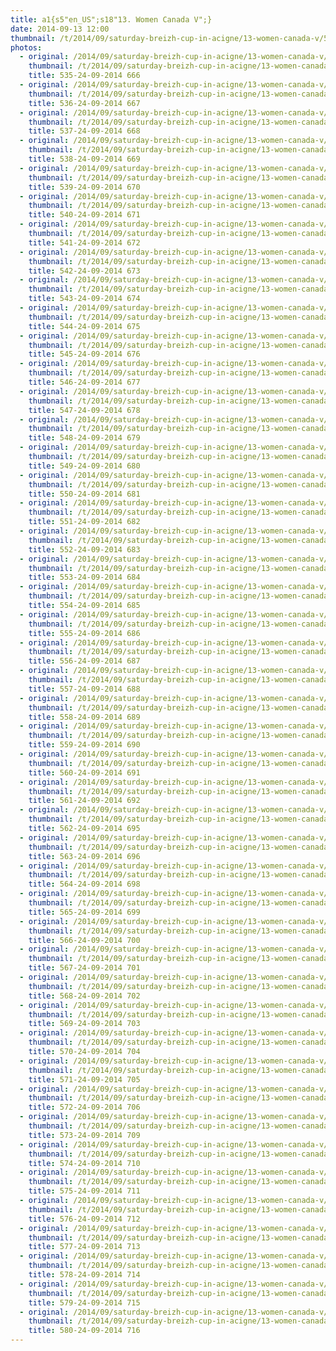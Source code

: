 ```yaml
---
title: a1{s5"en_US";s18"13. Women Canada V";}
date: 2014-09-13 12:00
thumbnail: /t/2014/09/saturday-breizh-cup-in-acigne/13-women-canada-v/535-24-09-2014-666.jpg
photos:
  - original: /2014/09/saturday-breizh-cup-in-acigne/13-women-canada-v/535-24-09-2014-666.jpg
    thumbnail: /t/2014/09/saturday-breizh-cup-in-acigne/13-women-canada-v/535-24-09-2014-666.jpg
    title: 535-24-09-2014 666
  - original: /2014/09/saturday-breizh-cup-in-acigne/13-women-canada-v/536-24-09-2014-667.jpg
    thumbnail: /t/2014/09/saturday-breizh-cup-in-acigne/13-women-canada-v/536-24-09-2014-667.jpg
    title: 536-24-09-2014 667
  - original: /2014/09/saturday-breizh-cup-in-acigne/13-women-canada-v/537-24-09-2014-668.jpg
    thumbnail: /t/2014/09/saturday-breizh-cup-in-acigne/13-women-canada-v/537-24-09-2014-668.jpg
    title: 537-24-09-2014 668
  - original: /2014/09/saturday-breizh-cup-in-acigne/13-women-canada-v/538-24-09-2014-669.jpg
    thumbnail: /t/2014/09/saturday-breizh-cup-in-acigne/13-women-canada-v/538-24-09-2014-669.jpg
    title: 538-24-09-2014 669
  - original: /2014/09/saturday-breizh-cup-in-acigne/13-women-canada-v/539-24-09-2014-670.jpg
    thumbnail: /t/2014/09/saturday-breizh-cup-in-acigne/13-women-canada-v/539-24-09-2014-670.jpg
    title: 539-24-09-2014 670
  - original: /2014/09/saturday-breizh-cup-in-acigne/13-women-canada-v/540-24-09-2014-671.jpg
    thumbnail: /t/2014/09/saturday-breizh-cup-in-acigne/13-women-canada-v/540-24-09-2014-671.jpg
    title: 540-24-09-2014 671
  - original: /2014/09/saturday-breizh-cup-in-acigne/13-women-canada-v/541-24-09-2014-672.jpg
    thumbnail: /t/2014/09/saturday-breizh-cup-in-acigne/13-women-canada-v/541-24-09-2014-672.jpg
    title: 541-24-09-2014 672
  - original: /2014/09/saturday-breizh-cup-in-acigne/13-women-canada-v/542-24-09-2014-673.jpg
    thumbnail: /t/2014/09/saturday-breizh-cup-in-acigne/13-women-canada-v/542-24-09-2014-673.jpg
    title: 542-24-09-2014 673
  - original: /2014/09/saturday-breizh-cup-in-acigne/13-women-canada-v/543-24-09-2014-674.jpg
    thumbnail: /t/2014/09/saturday-breizh-cup-in-acigne/13-women-canada-v/543-24-09-2014-674.jpg
    title: 543-24-09-2014 674
  - original: /2014/09/saturday-breizh-cup-in-acigne/13-women-canada-v/544-24-09-2014-675.jpg
    thumbnail: /t/2014/09/saturday-breizh-cup-in-acigne/13-women-canada-v/544-24-09-2014-675.jpg
    title: 544-24-09-2014 675
  - original: /2014/09/saturday-breizh-cup-in-acigne/13-women-canada-v/545-24-09-2014-676.jpg
    thumbnail: /t/2014/09/saturday-breizh-cup-in-acigne/13-women-canada-v/545-24-09-2014-676.jpg
    title: 545-24-09-2014 676
  - original: /2014/09/saturday-breizh-cup-in-acigne/13-women-canada-v/546-24-09-2014-677.jpg
    thumbnail: /t/2014/09/saturday-breizh-cup-in-acigne/13-women-canada-v/546-24-09-2014-677.jpg
    title: 546-24-09-2014 677
  - original: /2014/09/saturday-breizh-cup-in-acigne/13-women-canada-v/547-24-09-2014-678.jpg
    thumbnail: /t/2014/09/saturday-breizh-cup-in-acigne/13-women-canada-v/547-24-09-2014-678.jpg
    title: 547-24-09-2014 678
  - original: /2014/09/saturday-breizh-cup-in-acigne/13-women-canada-v/548-24-09-2014-679.jpg
    thumbnail: /t/2014/09/saturday-breizh-cup-in-acigne/13-women-canada-v/548-24-09-2014-679.jpg
    title: 548-24-09-2014 679
  - original: /2014/09/saturday-breizh-cup-in-acigne/13-women-canada-v/549-24-09-2014-680.jpg
    thumbnail: /t/2014/09/saturday-breizh-cup-in-acigne/13-women-canada-v/549-24-09-2014-680.jpg
    title: 549-24-09-2014 680
  - original: /2014/09/saturday-breizh-cup-in-acigne/13-women-canada-v/550-24-09-2014-681.jpg
    thumbnail: /t/2014/09/saturday-breizh-cup-in-acigne/13-women-canada-v/550-24-09-2014-681.jpg
    title: 550-24-09-2014 681
  - original: /2014/09/saturday-breizh-cup-in-acigne/13-women-canada-v/551-24-09-2014-682.jpg
    thumbnail: /t/2014/09/saturday-breizh-cup-in-acigne/13-women-canada-v/551-24-09-2014-682.jpg
    title: 551-24-09-2014 682
  - original: /2014/09/saturday-breizh-cup-in-acigne/13-women-canada-v/552-24-09-2014-683.jpg
    thumbnail: /t/2014/09/saturday-breizh-cup-in-acigne/13-women-canada-v/552-24-09-2014-683.jpg
    title: 552-24-09-2014 683
  - original: /2014/09/saturday-breizh-cup-in-acigne/13-women-canada-v/553-24-09-2014-684.jpg
    thumbnail: /t/2014/09/saturday-breizh-cup-in-acigne/13-women-canada-v/553-24-09-2014-684.jpg
    title: 553-24-09-2014 684
  - original: /2014/09/saturday-breizh-cup-in-acigne/13-women-canada-v/554-24-09-2014-685.jpg
    thumbnail: /t/2014/09/saturday-breizh-cup-in-acigne/13-women-canada-v/554-24-09-2014-685.jpg
    title: 554-24-09-2014 685
  - original: /2014/09/saturday-breizh-cup-in-acigne/13-women-canada-v/555-24-09-2014-686.jpg
    thumbnail: /t/2014/09/saturday-breizh-cup-in-acigne/13-women-canada-v/555-24-09-2014-686.jpg
    title: 555-24-09-2014 686
  - original: /2014/09/saturday-breizh-cup-in-acigne/13-women-canada-v/556-24-09-2014-687.jpg
    thumbnail: /t/2014/09/saturday-breizh-cup-in-acigne/13-women-canada-v/556-24-09-2014-687.jpg
    title: 556-24-09-2014 687
  - original: /2014/09/saturday-breizh-cup-in-acigne/13-women-canada-v/557-24-09-2014-688.jpg
    thumbnail: /t/2014/09/saturday-breizh-cup-in-acigne/13-women-canada-v/557-24-09-2014-688.jpg
    title: 557-24-09-2014 688
  - original: /2014/09/saturday-breizh-cup-in-acigne/13-women-canada-v/558-24-09-2014-689.jpg
    thumbnail: /t/2014/09/saturday-breizh-cup-in-acigne/13-women-canada-v/558-24-09-2014-689.jpg
    title: 558-24-09-2014 689
  - original: /2014/09/saturday-breizh-cup-in-acigne/13-women-canada-v/559-24-09-2014-690.jpg
    thumbnail: /t/2014/09/saturday-breizh-cup-in-acigne/13-women-canada-v/559-24-09-2014-690.jpg
    title: 559-24-09-2014 690
  - original: /2014/09/saturday-breizh-cup-in-acigne/13-women-canada-v/560-24-09-2014-691.jpg
    thumbnail: /t/2014/09/saturday-breizh-cup-in-acigne/13-women-canada-v/560-24-09-2014-691.jpg
    title: 560-24-09-2014 691
  - original: /2014/09/saturday-breizh-cup-in-acigne/13-women-canada-v/561-24-09-2014-692.jpg
    thumbnail: /t/2014/09/saturday-breizh-cup-in-acigne/13-women-canada-v/561-24-09-2014-692.jpg
    title: 561-24-09-2014 692
  - original: /2014/09/saturday-breizh-cup-in-acigne/13-women-canada-v/562-24-09-2014-695.jpg
    thumbnail: /t/2014/09/saturday-breizh-cup-in-acigne/13-women-canada-v/562-24-09-2014-695.jpg
    title: 562-24-09-2014 695
  - original: /2014/09/saturday-breizh-cup-in-acigne/13-women-canada-v/563-24-09-2014-696.jpg
    thumbnail: /t/2014/09/saturday-breizh-cup-in-acigne/13-women-canada-v/563-24-09-2014-696.jpg
    title: 563-24-09-2014 696
  - original: /2014/09/saturday-breizh-cup-in-acigne/13-women-canada-v/564-24-09-2014-698.jpg
    thumbnail: /t/2014/09/saturday-breizh-cup-in-acigne/13-women-canada-v/564-24-09-2014-698.jpg
    title: 564-24-09-2014 698
  - original: /2014/09/saturday-breizh-cup-in-acigne/13-women-canada-v/565-24-09-2014-699.jpg
    thumbnail: /t/2014/09/saturday-breizh-cup-in-acigne/13-women-canada-v/565-24-09-2014-699.jpg
    title: 565-24-09-2014 699
  - original: /2014/09/saturday-breizh-cup-in-acigne/13-women-canada-v/566-24-09-2014-700.jpg
    thumbnail: /t/2014/09/saturday-breizh-cup-in-acigne/13-women-canada-v/566-24-09-2014-700.jpg
    title: 566-24-09-2014 700
  - original: /2014/09/saturday-breizh-cup-in-acigne/13-women-canada-v/567-24-09-2014-701.jpg
    thumbnail: /t/2014/09/saturday-breizh-cup-in-acigne/13-women-canada-v/567-24-09-2014-701.jpg
    title: 567-24-09-2014 701
  - original: /2014/09/saturday-breizh-cup-in-acigne/13-women-canada-v/568-24-09-2014-702.jpg
    thumbnail: /t/2014/09/saturday-breizh-cup-in-acigne/13-women-canada-v/568-24-09-2014-702.jpg
    title: 568-24-09-2014 702
  - original: /2014/09/saturday-breizh-cup-in-acigne/13-women-canada-v/569-24-09-2014-703.jpg
    thumbnail: /t/2014/09/saturday-breizh-cup-in-acigne/13-women-canada-v/569-24-09-2014-703.jpg
    title: 569-24-09-2014 703
  - original: /2014/09/saturday-breizh-cup-in-acigne/13-women-canada-v/570-24-09-2014-704.jpg
    thumbnail: /t/2014/09/saturday-breizh-cup-in-acigne/13-women-canada-v/570-24-09-2014-704.jpg
    title: 570-24-09-2014 704
  - original: /2014/09/saturday-breizh-cup-in-acigne/13-women-canada-v/571-24-09-2014-705.jpg
    thumbnail: /t/2014/09/saturday-breizh-cup-in-acigne/13-women-canada-v/571-24-09-2014-705.jpg
    title: 571-24-09-2014 705
  - original: /2014/09/saturday-breizh-cup-in-acigne/13-women-canada-v/572-24-09-2014-706.jpg
    thumbnail: /t/2014/09/saturday-breizh-cup-in-acigne/13-women-canada-v/572-24-09-2014-706.jpg
    title: 572-24-09-2014 706
  - original: /2014/09/saturday-breizh-cup-in-acigne/13-women-canada-v/573-24-09-2014-709.jpg
    thumbnail: /t/2014/09/saturday-breizh-cup-in-acigne/13-women-canada-v/573-24-09-2014-709.jpg
    title: 573-24-09-2014 709
  - original: /2014/09/saturday-breizh-cup-in-acigne/13-women-canada-v/574-24-09-2014-710.jpg
    thumbnail: /t/2014/09/saturday-breizh-cup-in-acigne/13-women-canada-v/574-24-09-2014-710.jpg
    title: 574-24-09-2014 710
  - original: /2014/09/saturday-breizh-cup-in-acigne/13-women-canada-v/575-24-09-2014-711.jpg
    thumbnail: /t/2014/09/saturday-breizh-cup-in-acigne/13-women-canada-v/575-24-09-2014-711.jpg
    title: 575-24-09-2014 711
  - original: /2014/09/saturday-breizh-cup-in-acigne/13-women-canada-v/576-24-09-2014-712.jpg
    thumbnail: /t/2014/09/saturday-breizh-cup-in-acigne/13-women-canada-v/576-24-09-2014-712.jpg
    title: 576-24-09-2014 712
  - original: /2014/09/saturday-breizh-cup-in-acigne/13-women-canada-v/577-24-09-2014-713.jpg
    thumbnail: /t/2014/09/saturday-breizh-cup-in-acigne/13-women-canada-v/577-24-09-2014-713.jpg
    title: 577-24-09-2014 713
  - original: /2014/09/saturday-breizh-cup-in-acigne/13-women-canada-v/578-24-09-2014-714.jpg
    thumbnail: /t/2014/09/saturday-breizh-cup-in-acigne/13-women-canada-v/578-24-09-2014-714.jpg
    title: 578-24-09-2014 714
  - original: /2014/09/saturday-breizh-cup-in-acigne/13-women-canada-v/579-24-09-2014-715.jpg
    thumbnail: /t/2014/09/saturday-breizh-cup-in-acigne/13-women-canada-v/579-24-09-2014-715.jpg
    title: 579-24-09-2014 715
  - original: /2014/09/saturday-breizh-cup-in-acigne/13-women-canada-v/580-24-09-2014-716.jpg
    thumbnail: /t/2014/09/saturday-breizh-cup-in-acigne/13-women-canada-v/580-24-09-2014-716.jpg
    title: 580-24-09-2014 716
---
```

